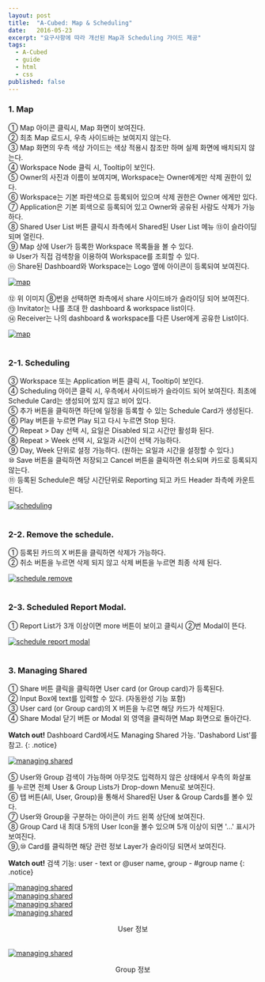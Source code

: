 ```yaml
---
layout: post
title:  "A-Cubed: Map & Scheduling"
date:   2016-05-23
excerpt: "요구사항에 따라 개선된 Map과 Scheduling 가이드 제공"
tags:
  - A-Cubed
  - guide
  - html
  - css
published: false
---
```


### 1. Map

① Map 아이콘 클릭시, Map 화면이 보여진다.<br>
② 최초 Map 로드시, 우측 사이드바는 보여지지 않는다.<br>
③ Map 화면의 우측 색상 가이드는 색상 적용시 참조만 하며 실제 화면에 배치되지 않는다.<br>
④ Workspace Node 클릭 시, Tooltip이 보인다.<br>
⑤ Owner의 사진과 이름이 보여지며, Workspace는 Owner에게만 삭제 권한이 있다.<br>
⑥ Workspace는 기본 파란색으로 등록되어 있으며 삭제 권한은 Owner 에게만 있다.<br>
⑦ Application은 기본 회색으로 등록되어 있고 Owner와 공유된 사람도 삭제가 가능하다.<br>
⑧ Shared User List 버튼 클릭시 좌측에서 Shared된 User List 메뉴 ⑬이 슬라이딩 되며 열린다.<br>
⑨ Map 상에 User가 등록한 Workspace 목록들을 볼 수 있다.<br>
⑩ User가 직접 검색창을 이용하여 Workspace를 조회할 수 있다.<br>
⑪ Share된 Dashboard와 Workspace는 Logo 옆에 아이콘이 등록되여 보여진다.

<a href="{{ site.url }}/images/works/20160523/image-1.JPG"><img src="{{ site.url }}/images/works/20160523/image-1.JPG" alt="map"></a>
<br>

⑫ 위 이미지 ⑧번을 선택하면 좌측에서 share 사이드바가 슬라이딩 되어 보여진다.<br>
⑬ Invitator는 나를 초대 한 dashboard & workspace list이다.<br>
⑭ Receiver는 나의 dashboard & workspace를 다른 User에게 공유한 List이다.

<a href="{{ site.url }}/images/works/20160523/image-2.JPG"><img src="{{ site.url }}/images/works/20160523/image-2.JPG" alt="map"></a>
<br>
<br>

### 2-1. Scheduling 

③ Workspace 또는 Application 버튼 클릭 시, Tooltip이 보인다.<br>
④ Scheduling 아이콘 클릭 시, 우측에서 사이드바가 슬라이드 되어 보여진다. 최초에 Schedule Card는 생성되어 있지 않고 비어 있다.<br>
⑤ 추가 버튼을 클릭하면 하단에 일정을 등록할 수 있는 Schedule Card가 생성된다.
⑥ Play 버튼을 누르면 Play 되고 다시 누르면 Stop 된다.<br>
⑦ Repeat > Day 선택 시, 요일은 Disabled 되고 시간만 활성화 된다.<br>
⑧ Repeat > Week 선택 시, 요일과 시간이 선택 가능하다.<br>
⑨ Day, Week 단위로 설정 가능하다. (원하는 요일과 시간을 설정할 수 있다.)<br>
⑩ Save 버튼을 클릭하면 저장되고 Cancel 버튼을 클릭하면 취소되며 카드로 등록되지 않는다.<br>
⑪ 등록된 Schedule은 해당 시간단위로 Reporting 되고 카드 Header 좌측에 카운트 된다.

<a href="{{ site.url }}/images/works/20160523/image-3.JPG"><img src="{{ site.url }}/images/works/20160523/image-3.JPG" alt="scheduling"></a>
<br>
<br>

### 2-2. Remove the schedule.

① 등록된 카드의 X 버튼을 클릭하면 삭제가 가능하다.<br>
② 취소 버튼을 누르면 삭제 되지 않고 삭제 버튼을 누르면 최종 삭제 된다.

<a href="{{ site.url }}/images/works/20160523/image-4.JPG"><img src="{{ site.url }}/images/works/20160523/image-4.JPG" alt="schedule remove"></a>
<br>
<br>

### 2-3. Scheduled Report Modal.

① Report List가 3개 이상이면 more 버튼이 보이고 클릭시 ②번 Modal이 뜬다. 

<a href="{{ site.url }}/images/works/20160523/image-5.jpg"><img src="{{ site.url }}/images/works/20160523/image-5.jpg" alt="schedule report modal"></a>
<br>
<br>

### 3. Managing Shared

① Share 버튼 클릭을 클릭하면 User card (or Group card)가 등록된다.<br>
② Input Box에 text를 입력할 수 있다. (자동완성 기능 포함)<br>
③ User card (or Group card)의 X 버튼을 누르면 해당 카드가 삭제된다.<br>
④ Share Modal 닫기 버튼 or Modal 외 영역을 클릭하면 Map 화면으로 돌아간다.<br>

**Watch out!** Dashboard Card에서도 Managing Shared 가능. 'Dashabord List'를 참고.
{: .notice}

<a href="{{ site.url }}/images/works/20160523/image-6.jpg"><img src="{{ site.url }}/images/works/20160523/image-6.jpg" alt="managing shared"></a>
<br>

⑤ User와 Group 검색이 가능하며 아무것도 입력하지 않은 상태에서 우측의 화살표를 누르면 전체 User & Group Lists가 Drop-down Menu로 보여진다.<br>
⑥ 탭 버튼(All, User, Group)을 통해서 Shared된 User & Group Cards를 볼수 있다.<br>
⑦ User와 Group을 구분하는 아이콘이 카드 왼쪽 상단에 보여진다.<br>
⑧ Group Card 내 최대 5개의 User Icon을 볼수 있으며 5개 이상이 되면 '...' 표시가 보여진다.<br>
⑨,⑩ Card를 클릭하면 해당 관련 정보 Layer가 슬라이딩 되면서 보여진다.<br>

**Watch out!** 검색 기능: user - text or @user name, group - #group name
{: .notice}

<a href="{{ site.url }}/images/works/20160523/image-7.jpg"><img src="{{ site.url }}/images/works/20160523/image-7.jpg" alt="managing shared"></a>
<br>
<a href="{{ site.url }}/images/works/20160523/image-8.jpg"><img src="{{ site.url }}/images/works/20160523/image-8.jpg" alt="managing shared"></a>
<br>
<a href="{{ site.url }}/images/works/20160523/image-9.jpg"><img src="{{ site.url }}/images/works/20160523/image-9.jpg" alt="managing shared"></a>
<br>
<a href="{{ site.url }}/images/works/20160523/image-10.jpg"><img src="{{ site.url }}/images/works/20160523/image-10.jpg" alt="managing shared"></a>
<center>User 정보</center><br>

<a href="{{ site.url }}/images/works/20160523/image-11.jpg"><img src="{{ site.url }}/images/works/20160523/image-11.jpg" alt="managing shared"></a>
<center>Group 정보</center><br>